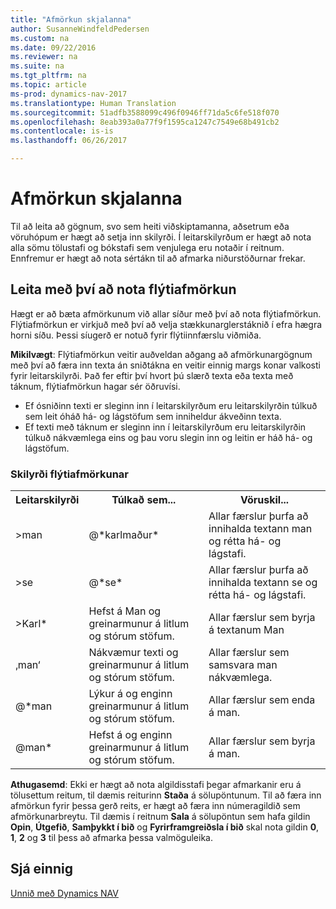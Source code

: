 ```yaml
---
title: "Afmörkun skjalanna"
author: SusanneWindfeldPedersen
ms.custom: na
ms.date: 09/22/2016
ms.reviewer: na
ms.suite: na
ms.tgt_pltfrm: na
ms.topic: article
ms-prod: dynamics-nav-2017
ms.translationtype: Human Translation
ms.sourcegitcommit: 51adfb3588099c496f0946ff71da5c6fe518f070
ms.openlocfilehash: 8eab393a0a77f9f1595ca1247c7549e68b491cb2
ms.contentlocale: is-is
ms.lasthandoff: 06/26/2017

---
```


# <a name="entering-criteria-in-filters"></a>Afmörkun skjalanna
Til að leita að gögnum, svo sem heiti viðskiptamanna, aðsetrum eða vöruhópum er hægt að setja inn skilyrði. Í leitarskilyrðum er hægt að nota alla sömu tölustafi og bókstafi sem venjulega eru notaðir í reitnum. Ennfremur er hægt að nota sértákn til að afmarka niðurstöðurnar frekar.

## <a name="searching-using-the-quick-filter"></a>Leita með því að nota flýtiafmörkun
Hægt er að bæta afmörkunum við allar síður með því að nota flýtiafmörkun. Flýtiafmörkun er virkjuð með því að velja stækkunarglerstáknið í efra hægra horni síðu. Þessi síugerð er notuð fyrir flýtiinnfærslu viðmiða.

**Mikilvægt**: Flýtiafmörkun veitir auðveldan aðgang að afmörkunargögnum með því að færa inn texta án sniðtákna en veitir einnig margs konar valkosti fyrir leitarskilyrði. Það fer eftir því hvort þú slærð texta eða texta með táknum, flýtiafmörkun hagar sér öðruvísi.  
- Ef ósniðinn texti er sleginn inn í leitarskilyrðum eru leitarskilyrðin túlkuð sem leit óháð há- og lágstöfum sem inniheldur ákveðinn texta.  
- Ef texti með táknum er sleginn inn í leitarskilyrðum eru leitarskilyrðin túlkuð nákvæmlega eins og þau voru slegin inn og leitin er háð há- og lágstöfum.

### <a name="quick-filter-criteria"></a>Skilyrði flýtiafmörkunar
<!-- html syntax because symbols conflict with MarkDown syntax -->
<TABLE>
  <TR>
    <TH>Leitarskilyrði</TH>
    <TH>Túlkað sem...</TH>
    <TH>Vöruskil...</TH>
  </TR>
  <TR>
    <TD>>man</TD>
    <TD>@*karlmaður*</TD>
    <TD>Allar færslur þurfa að innihalda textann man og rétta há- og lágstafi.</TD>
  </TR>
  <TR>
    <TD>>se</TD>
    <TD>@*se*</TD>
    <TD>Allar færslur þurfa að innihalda textann se og rétta há- og lágstafi.</TD>
  </TR>
  <TR>
    <TD>>Karl*</TD>
    <TD>Hefst á Man og greinarmunur á litlum og stórum stöfum.</TD>
    <TD>Allar færslur sem byrja á textanum Man</TD>
  </TR>
  <TR>
    <TD>‚man‘</TD>
    <TD>Nákvæmur texti og greinarmunur á litlum og stórum stöfum.</TD>
    <TD>Allar færslur sem samsvara man nákvæmlega.</TD>
  </TR>
  <TR>
    <TD>@*man</TD>
    <TD>Lýkur á og enginn greinarmunur á litlum og stórum stöfum.</TD>
    <TD>Allar færslur sem enda á man.</TD>
  </TR>
  <TR>
    <TD>@man*</TD>
    <TD>Hefst á og enginn greinarmunur á litlum og stórum stöfum.</TD>
    <TD>Allar færslur sem byrja á man.</TD>
  </TR>
</TABLE>

**Athugasemd**: Ekki er hægt að nota algildisstafi þegar afmarkanir eru á tölusettum reitum, til dæmis reiturinn **Staða** á sölupöntunum. Til að færa inn afmörkun fyrir þessa gerð reits, er hægt að færa inn númeragildið sem afmörkunarbreytu. Til dæmis í reitnum **Sala** á sölupöntun sem hafa gildin **Opin**, **Útgefið**, **Samþykkt í bið** og **Fyrirframgreiðsla í bið** skal nota gildin **0**, **1**, **2** og **3** til þess að afmarka þessa valmöguleika.  

## <a name="see-also"></a>Sjá einnig
[Unnið með Dynamics NAV](ui-work-product.md)

